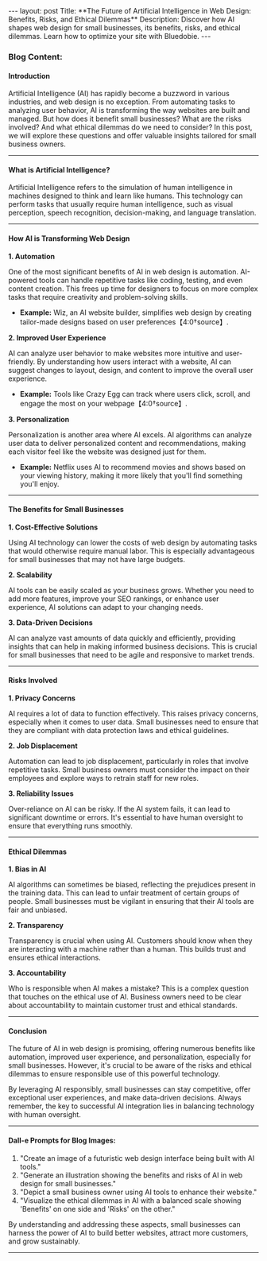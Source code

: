 <!DOCTYPE html><!--  This site was created in Webflow. https://webflow.com  --><!--  Last Published: Sat Jul 27 2024 17:46:24 GMT+0000 (Coordinated Universal Time)  -->
<html lang=en data-wf-page="661e91263937928082595fc8" data-wf-site="661e91253937928082595f31">
<head>
  <meta charset="utf-8">
  <meta name="viewport" content="width=device-width, initial-scale=1.0">
  <link href="css/normalize.css" rel="stylesheet" type="text/css">
  <link href="css/webflow.css" rel="stylesheet" type="text/css">
  <link href="css/bluedobie-developing-redesign.webflow.css" rel="stylesheet" type="text/css">
  <link href="https://fonts.googleapis.com" rel="preconnect">
  <link href="https://fonts.gstatic.com" rel="preconnect" crossorigin="anonymous">
  <script src="https://ajax.googleapis.com/ajax/libs/webfont/1.6.26/webfont.js" ></script>
  <script >WebFont.load({  google: {    families: ["Ubuntu:300,300italic,400,400italic,500,500italic,700,700italic","Oswald:200,300,400,500,600,700","Instrument Serif:regular","Inter:300,regular,500,600,700,800"]  }});</script>
  <script >!function(o,c){var n=c.documentElement,t=" w-mod-";n.className+=t+"js",("ontouchstart"in o||o.DocumentTouch&&c instanceof DocumentTouch)&&(n.className+=t+"touch")}(window,document);</script>
  <link href="images/favicon.png" rel="shortcut icon" type="image/x-icon">
  <link href="images/webclip.png" rel="apple-touch-icon">
  <link href="https://www.bluedobiedev.com/blank" rel="canonical">
  <script async="" src="https://www.googletagmanager.com/gtag/js?id=G-6B45D1C0L8"></script>
  <script >window.dataLayer = window.dataLayer || [];function gtag(){dataLayer.push(arguments);}gtag('js', new Date());gtag('set', 'developer_id.dZGVlNj', true);gtag('config', 'G-6B45D1C0L8');</script>
  <script src="https://www.google.com/recaptcha/api.js" ></script>
  <style>
  * {-webkit-font-smoothing: antialiased; -moz-osx-font-smoothing: grayscale;}
</style>
  <script>
{
    const load = () => {
        document.querySelectorAll("script[data-type='lazy']").forEach(el => el.setAttribute("src", el.getAttribute("data-src")));
        document.querySelectorAll("iframe[data-type='lazy']").forEach(el => el.setAttribute("src", el.getAttribute("data-src")));
    }
    const timer = setTimeout(load, 5000);
    const trigger = () => {
        load();
        clearTimeout(timer);
    }
    const events = ["mouseover","keydown","touchmove","touchstart"];
    events.forEach(e => window.addEventListener(e, trigger, {passive: true, once: true}));
}
</script>
</head>
<body>
---
layout: post
Title: **The Future of Artificial Intelligence in Web Design: Benefits, Risks, and Ethical Dilemmas**
Description:
Discover how AI shapes web design for small businesses, its benefits, risks, and ethical dilemmas. Learn how to optimize your site with Bluedobie.
---

### Blog Content:

#### Introduction
Artificial Intelligence (AI) has rapidly become a buzzword in various industries, and web design is no exception. From automating tasks to analyzing user behavior, AI is transforming the way websites are built and managed. But how does it benefit small businesses? What are the risks involved? And what ethical dilemmas do we need to consider? In this post, we will explore these questions and offer valuable insights tailored for small business owners.

---

#### What is Artificial Intelligence?
Artificial Intelligence refers to the simulation of human intelligence in machines designed to think and learn like humans. This technology can perform tasks that usually require human intelligence, such as visual perception, speech recognition, decision-making, and language translation.

---

#### How AI is Transforming Web Design

**1. Automation**

One of the most significant benefits of AI in web design is automation. AI-powered tools can handle repetitive tasks like coding, testing, and even content creation. This frees up time for designers to focus on more complex tasks that require creativity and problem-solving skills.

- **Example:** Wiz, an AI website builder, simplifies web design by creating tailor-made designs based on user preferences【4:0†source】.

**2. Improved User Experience**

AI can analyze user behavior to make websites more intuitive and user-friendly. By understanding how users interact with a website, AI can suggest changes to layout, design, and content to improve the overall user experience.

- **Example:** Tools like Crazy Egg can track where users click, scroll, and engage the most on your webpage【4:0†source】.

**3. Personalization**

Personalization is another area where AI excels. AI algorithms can analyze user data to deliver personalized content and recommendations, making each visitor feel like the website was designed just for them.

- **Example:** Netflix uses AI to recommend movies and shows based on your viewing history, making it more likely that you'll find something you'll enjoy.

---

#### The Benefits for Small Businesses

**1. Cost-Effective Solutions**

Using AI technology can lower the costs of web design by automating tasks that would otherwise require manual labor. This is especially advantageous for small businesses that may not have large budgets.

**2. Scalability**

AI tools can be easily scaled as your business grows. Whether you need to add more features, improve your SEO rankings, or enhance user experience, AI solutions can adapt to your changing needs.

**3. Data-Driven Decisions**

AI can analyze vast amounts of data quickly and efficiently, providing insights that can help in making informed business decisions. This is crucial for small businesses that need to be agile and responsive to market trends.

---

#### Risks Involved

**1. Privacy Concerns**

AI requires a lot of data to function effectively. This raises privacy concerns, especially when it comes to user data. Small businesses need to ensure that they are compliant with data protection laws and ethical guidelines.

**2. Job Displacement**

Automation can lead to job displacement, particularly in roles that involve repetitive tasks. Small business owners must consider the impact on their employees and explore ways to retrain staff for new roles.

**3. Reliability Issues**

Over-reliance on AI can be risky. If the AI system fails, it can lead to significant downtime or errors. It's essential to have human oversight to ensure that everything runs smoothly.

---

#### Ethical Dilemmas

**1. Bias in AI**

AI algorithms can sometimes be biased, reflecting the prejudices present in the training data. This can lead to unfair treatment of certain groups of people. Small businesses must be vigilant in ensuring that their AI tools are fair and unbiased.

**2. Transparency**

Transparency is crucial when using AI. Customers should know when they are interacting with a machine rather than a human. This builds trust and ensures ethical interactions.

**3. Accountability**

Who is responsible when AI makes a mistake? This is a complex question that touches on the ethical use of AI. Business owners need to be clear about accountability to maintain customer trust and ethical standards.

---

#### Conclusion
The future of AI in web design is promising, offering numerous benefits like automation, improved user experience, and personalization, especially for small businesses. However, it's crucial to be aware of the risks and ethical dilemmas to ensure responsible use of this powerful technology.

By leveraging AI responsibly, small businesses can stay competitive, offer exceptional user experiences, and make data-driven decisions. Always remember, the key to successful AI integration lies in balancing technology with human oversight.

---

#### Dall-e Prompts for Blog Images:

1. "Create an image of a futuristic web design interface being built with AI tools."
2. "Generate an illustration showing the benefits and risks of AI in web design for small businesses."
3. "Depict a small business owner using AI tools to enhance their website."
4. "Visualize the ethical dilemmas in AI with a balanced scale showing 'Benefits' on one side and 'Risks' on the other."

By understanding and addressing these aspects, small businesses can harness the power of AI to build better websites, attract more customers, and grow sustainably.

---
<div class="dark-bg"></div>
  </div>
  <script src="https://d3e54v103j8qbb.cloudfront.net/js/jquery-3.5.1.min.dc5e7f18c8.js?site=661e91253937928082595f31"  integrity="sha256-9/aliU8dGd2tb6OSsuzixeV4y/faTqgFtohetphbbj0=" crossorigin="anonymous"></script>
  <script src="js/webflow.js" ></script>
</body>
</html>